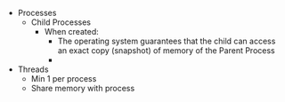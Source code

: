 - Processes
	- Child Processes
		- When created:
			- The operating system guarantees that the child can access an exact copy (snapshot) of memory of the Parent Process
			-
- Threads
	- Min 1 per process
	- Share memory with process